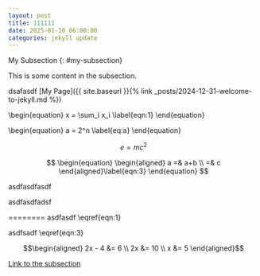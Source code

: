 ```yaml
---
layout: post
title: 111111
date: 2025-01-10 06:00:00
categories: jekyll update
---
```



 My Subsection 
 {: #my-subsection}    

This is some content in the subsection.



dsafasdf
[My Page]({{ site.baseurl }}{% link _posts/2024-12-31-welcome-to-jekyll.md %})


\begin{equation}
 x = \sum_i x_i \label{eqn:1}
\end{equation}

 \begin{equation}
  a = 2^n \label{eq:a}
  \end{equation}

$$
e =mc^2 
$$

$$
 \begin{equation}
\begin{aligned}
a =& a+b \\
   =& c 
\end{aligned}\label{eqn:3}
 \end{equation}
$$

asdfasdfasdf


asdfasdfadsf

========
asdfasdf \eqref{eqn:1}


asdfsadf \eqref{eqn:3}



$$\begin{aligned} 2x - 4 &= 6 \\ 2x &= 10 \\ x &= 5 \end{aligned}$$



[Link to the subsection](#my-subsection)
